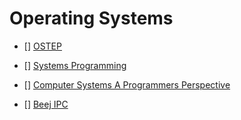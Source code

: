 # Operating Systems

-   [] [OSTEP](https://pages.cs.wisc.edu/~remzi/OSTEP/)

-   [] [Systems Programming](http://cs241.cs.illinois.edu/coursebook/index.html)

-   []
    [Computer Systems A Programmers Perspective](http://csapp.cs.cmu.edu/3e/students.html)

-   [] [Beej IPC](https://beej.us/guide/bgipc/)
